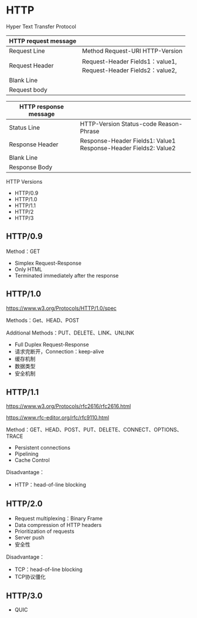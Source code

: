 # HTTP

Hyper Text Transfer Protocol



| HTTP request message |                                                              |
| -------------------- | ------------------------------------------------------------ |
| Request Line         | Method <SP> Request-URI <SP> HTTP-Version <CRLF>             |
| Request Header       | Request-Header Fields1：value1,<br />Request-Header Fields2：value2, |
| Blank Line           |                                                              |
| Request body         |                                                              |



| HTTP response message |                                                              |
| --------------------- | ------------------------------------------------------------ |
| Status Line           | HTTP-Version <SP> Status-code <SP> Reason-Phrase <CRLF>      |
| Response Header       | Response-Header Fields1: Value1<br />Response-Header Fields2: Value2 |
| Blank Line            |                                                              |
| Response Body         |                                                              |



HTTP Versions

- HTTP/0.9
- HTTP/1.0
- HTTP/1.1
- HTTP/2
- HTTP/3



## HTTP/0.9

Method：GET

- Simplex Request-Response
- Only HTML
- Terminated immediately after the response



## HTTP/1.0

https://www.w3.org/Protocols/HTTP/1.0/spec

Methods：Get、HEAD、POST

Additional Methods：PUT、DELETE、LINK、UNLINK

- Full Duplex Request-Response
- 请求完断开，Connection：keep-alive
- 缓存机制
- 数据类型
- 安全机制



## HTTP/1.1

https://www.w3.org/Protocols/rfc2616/rfc2616.html

https://www.rfc-editor.org/rfc/rfc9110.html

Method：GET、HEAD、POST、PUT、DELETE、CONNECT、OPTIONS、TRACE

- Persistent connections
- Pipelining
- Cache Control



Disadvantage：

- HTTP：head-of-line blocking



## HTTP/2.0

- Request multiplexing：Binary Frame
- Data compression of HTTP headers
- Prioritization of requests
- Server push
- 安全性



Disadvantage：

- TCP：head-of-line blocking
- TCP协议僵化



## HTTP/3.0

- QUIC



